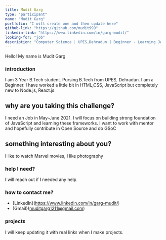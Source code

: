```yaml
---
title: Mudit Garg
type: "participant"
name: "Mudit Garg"
portfolio: "I will create one and then update here"
github-link: "https://github.com/mudit999"
linkedin-link: "https://www.linkedin.com/in/garg-mudit/"
looking-for: "job"
description: "Computer Science | UPES,Dehradun | Beginner - Learning JavaScript, React.js"
---
```


Hello! My name is Mudit Garg

### introduction

I am 3 Year B.Tech student. Pursing B.Tech from UPES, Dehradun. I am a Beginner. I have worked a little bit in HTML,CSS, JavaScript but completely new to  Node.js, React.js 

## why are you taking this challenge?

I need an Job in May-June 2021.
I will focus on building strong foundation of JavaScript and learning these frameworks.
I want to work with mentor and hopefully contribute in Open Source and do GSoC

## something interesting about you?

I like to watch Marvel movies, I like photography

### help I need?

I will reach out if I needed any help. 

### how to contact me?

- {LinkedIn}(https://www.linkedin.com/in/garg-mudit/)
- {Gmail}(muditgarg1211@gmail.com)

### projects

I will keep updating it with real links when I make projects.